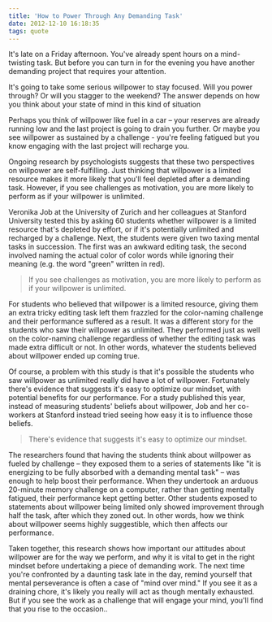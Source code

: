```yaml
---
title: 'How to Power Through Any Demanding Task'
date: 2012-12-10 16:18:35
tags: quote
---
```


It's late on a Friday afternoon. You've already spent hours on a mind-twisting task. But before you can turn in for the evening you have another demanding project that requires your attention.

It's going to take some serious willpower to stay focused. Will you power through? Or will you stagger to the weekend? The answer depends on how you think about your state of mind in this kind of situation

Perhaps you think of willpower like fuel in a car – your reserves are already running low and the last project is going to drain you further. Or maybe you see willpower as sustained by a challenge - you're feeling fatigued but you know engaging with the last project will recharge you.

Ongoing research by psychologists suggests that these two perspectives on willpower are self-fulfilling. Just thinking that willpower is a limited resource makes it more likely that you'll feel depleted after a demanding task. However, if you see challenges as motivation, you are more likely to perform as if your willpower is unlimited.

Veronika Job at the University of Zurich and her colleagues at Stanford University tested this by asking 60 students whether willpower is a limited resource that's depleted by effort, or if it's potentially unlimited and recharged by a challenge. Next, the students were given two taxing mental tasks in succession. The first was an awkward editing task, the second involved naming the actual color of color words while ignoring their meaning (e.g. the word "green" written in red).

> If you see challenges as motivation, you are more likely to perform as if your willpower is unlimited.

For students who believed that willpower is a limited resource, giving them an extra tricky editing task left them frazzled for the color-naming challenge and their performance suffered as a result. It was a different story for the students who saw their willpower as unlimited. They performed just as well on the color-naming challenge regardless of whether the editing task was made extra difficult or not. In other words, whatever the students believed about willpower ended up coming true.

Of course, a problem with this study is that it's possible the students who saw willpower as unlimited really did have a lot of willpower. Fortunately there's evidence that suggests it's easy to optimize our mindset, with potential benefits for our performance. For a study published this year, instead of measuring students' beliefs about willpower, Job and her co-workers at Stanford instead tried seeing how easy it is to influence those beliefs.

> There's evidence that suggests it's easy to optimize our mindset.

The researchers found that having the students think about willpower as fueled by challenge – they exposed them to a series of statements like "it is energizing to be fully absorbed with a demanding mental task" – was enough to help boost their performance. When they undertook an arduous 20-minute memory challenge on a computer, rather than getting mentally fatigued, their performance kept getting better. Other students exposed to statements about willpower being limited only showed improvement through half the task, after which they zoned out. In other words, how we think about willpower seems highly suggestible, which then affects our performance.

Taken together, this research shows how important our attitudes about willpower are for the way we perform, and why it is vital to get in the right mindset before undertaking a piece of demanding work. The next time you're confronted by a daunting task late in the day, remind yourself that mental perseverance is often a case of "mind over mind." If you see it as a draining chore, it's likely you really will act as though mentally exhausted. But if you see the work as a challenge that will engage your mind, you'll find that you rise to the occasion..
